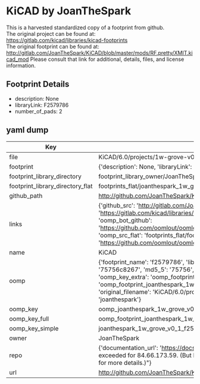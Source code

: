 # KiCAD by JoanTheSpark  
This is a harvested standardized copy of a footprint from github.  
The original project can be found at:  
https://gitlab.com/kicad/libraries/kicad-footprints  
The original footprint can be found at:
http://gitlab.com/JoanTheSpark/KiCAD/blob/master/mods/RF.pretty/XMIT.kicad_mod
Please consult that link for additional, details, files, and license information.  
## Footprint Details
* description: None  
* libraryLink: F2579786  
* number_of_pads: 2  
## yaml dump  
| Key | Value |  
| --- | --- |  
| file | KiCAD/6.0/projects/1w-grove-v0.1/1w-grove-v0.1.pretty/F2579786.kicad_mod |  
| footprint | {'description': None, 'libraryLink': 'F2579786', 'number_of_pads': 2} |  
| footprint_library_directory | footprint_library_owner/JoanTheSpark_KiCAD |  
| footprint_library_directory_flat | footprints_flat/joanthespark_1w_grove_v0_1_f2579786/working |  
| github_path | http://github.com/JoanTheSpark/KiCAD/blob/master/6.0/projects/1w-grove-v0.1/1w-grove-v0.1.pretty/F2579786.kicad_mod |  
| links | {'github_src': 'http://gitlab.com/JoanTheSpark/KiCAD/blob/master/mods/RF.pretty/XMIT.kicad_mod', 'github_src_repo': 'https://gitlab.com/kicad/libraries/kicad-footprints', 'oomp_bot': 'footprints/joanthespark_1w_grove_v0_1_f2579786/working', 'oomp_bot_github': 'https://github.com/oomlout/oomlout_oomp_footprint_bot/tree/main/footprints/joanthespark_1w_grove_v0_1_f2579786/working', 'oomp_src_flat': 'footprints_flat/footprints_flat/joanthespark_1w_grove_v0_1_f2579786/working', 'oomp_src_flat_github': 'https://github.com/oomlout/oomlout_oomp_footprint_src/tree/main/footprints_flat/joanthespark_1w_grove_v0_1_f2579786/working'} |  
| name | KiCAD |  
| oomp | {'footprint_name': 'f2579786', 'library_name': '1w_grove_v0_1', 'md5': '75756c8267377c213e8ca0b7218c33d2', 'md5_10': '75756c8267', 'md5_5': '75756', 'md5_6': '75756c', 'oomp_key': 'oomp_joanthespark_1w_grove_v0_1_f2579786', 'oomp_key_extra': 'oomp_footprint_joanthespark_1w_grove_v0_1_f2579786', 'oomp_key_full': 'oomp_footprint_joanthespark_1w_grove_v0_1_f2579786_75756c', 'oomp_key_simple': 'joanthespark_1w_grove_v0_1_f2579786', 'original_filename': 'KiCAD/6.0/projects/1w-grove-v0.1/1w-grove-v0.1.pretty/F2579786.kicad_mod', 'owner_name': 'joanthespark'} |  
| oomp_key | oomp_joanthespark_1w_grove_v0_1_f2579786 |  
| oomp_key_full | oomp_footprint_joanthespark_1w_grove_v0_1_f2579786 |  
| oomp_key_simple | joanthespark_1w_grove_v0_1_f2579786 |  
| owner | JoanTheSpark |  
| repo | {'documentation_url': 'https://docs.github.com/rest/overview/resources-in-the-rest-api#rate-limiting', 'message': "API rate limit exceeded for 84.66.173.59. (But here's the good news: Authenticated requests get a higher rate limit. Check out the documentation for more details.)"} |  
| url | http://github.com/JoanTheSpark/KiCAD |  

